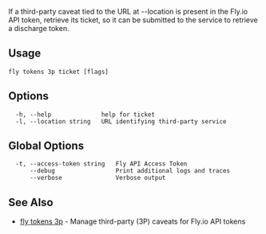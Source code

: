 If a third-party caveat tied to the URL at --location is present in
the Fly.io API token, retrieve its ticket, so it can be submitted to the service
to retrieve a discharge token.

## Usage
~~~
fly tokens 3p ticket [flags]
~~~

## Options

~~~
  -h, --help              help for ticket
  -l, --location string   URL identifying third-party service
~~~

## Global Options

~~~
  -t, --access-token string   Fly API Access Token
      --debug                 Print additional logs and traces
      --verbose               Verbose output
~~~

## See Also

* [fly tokens 3p](/docs/flyctl/fly-tokens-3p/)	 - Manage third-party (3P) caveats for Fly.io API tokens

